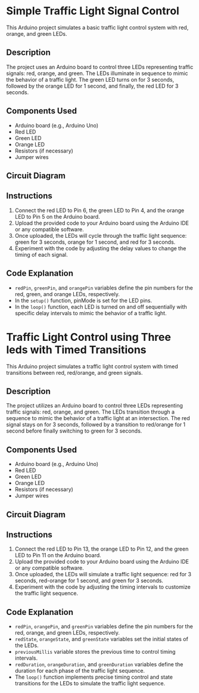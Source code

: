 # Simple Traffic Light Signal Control

This Arduino project simulates a basic traffic light control system with red, orange, and green LEDs.

## Description

The project uses an Arduino board to control three LEDs representing traffic signals: red, orange, and green. The LEDs illuminate in sequence to mimic the behavior of a traffic light. The green LED turns on for 3 seconds, followed by the orange LED for 1 second, and finally, the red LED for 3 seconds.

## Components Used

- Arduino board (e.g., Arduino Uno)
- Red LED
- Green LED
- Orange LED
- Resistors (if necessary)
- Jumper wires

## Circuit Diagram


## Instructions

1. Connect the red LED to Pin 6, the green LED to Pin 4, and the orange LED to Pin 5 on the Arduino board.
2. Upload the provided code to your Arduino board using the Arduino IDE or any compatible software.
3. Once uploaded, the LEDs will cycle through the traffic light sequence: green for 3 seconds, orange for 1 second, and red for 3 seconds.
4. Experiment with the code by adjusting the delay values to change the timing of each signal.

## Code Explanation

- `redPin`, `greenPin`, and `orangePin` variables define the pin numbers for the red, green, and orange LEDs, respectively.
- In the `setup()` function, pinMode is set for the LED pins.
- In the `loop()` function, each LED is turned on and off sequentially with specific delay intervals to mimic the behavior of a traffic light.


# Traffic Light Control using Three leds with Timed Transitions

This Arduino project simulates a traffic light control system with timed transitions between red, red/orange, and green signals.

## Description

The project utilizes an Arduino board to control three LEDs representing traffic signals: red, orange, and green. The LEDs transition through a sequence to mimic the behavior of a traffic light at an intersection. The red signal stays on for 3 seconds, followed by a transition to red/orange for 1 second before finally switching to green for 3 seconds.

## Components Used

- Arduino board (e.g., Arduino Uno)
- Red LED
- Green LED
- Orange LED
- Resistors (if necessary)
- Jumper wires

## Circuit Diagram


## Instructions

1. Connect the red LED to Pin 13, the orange LED to Pin 12, and the green LED to Pin 11 on the Arduino board.
2. Upload the provided code to your Arduino board using the Arduino IDE or any compatible software.
3. Once uploaded, the LEDs will simulate a traffic light sequence: red for 3 seconds, red-orange for 1 second, and green for 3 seconds.
4. Experiment with the code by adjusting the timing intervals to customize the traffic light sequence.

## Code Explanation

- `redPin`, `orangePin`, and `greenPin` variables define the pin numbers for the red, orange, and green LEDs, respectively.
- `redState`, `orangeState`, and `greenState` variables set the initial states of the LEDs.
- `previousMillis` variable stores the previous time to control timing intervals.
- `redDuration`, `orangeDuration`, and `greenDuration` variables define the duration for each phase of the traffic light sequence.
- The `loop()` function implements precise timing control and state transitions for the LEDs to simulate the traffic light sequence.


